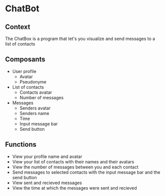 # ChatBot

## Context

The ChatBox is a program that let's you visualize and send messages to a list of contacts

## Composants

* User profile
	* Avatar
	* Pseudonyme
* List of contacts
	* Contacts avatar
	* Number of messages
* Messages
	* Senders avatar
	* Senders name
	* Time
	* Input message bar
	* Send button

## Functions

* View your profile name and avatar
* View your list of contacts with their names and their avatars
* View the number of messages between you and each contact
* Send messages to selected contacts with the input message bar and the send button
* View sent and recieved messages
* View the time at which the messages were sent and recieved